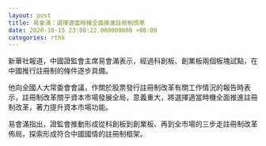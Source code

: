 ```yaml
---
layout: post
title: 易會滿：選擇適當時機全面推進註冊制改革
date: 2020-10-15 23:00:22.000000000 +08:00
categories: rthk
---
```


新華社報道，中國證監會主席易會滿表示，經過科創板、創業板兩個板塊試點，在中國推行註冊制的條件逐步具備。

他向全國人大常委會會議，作關於股票發行註冊制改革有關工作情況的報告時表示，註冊制改革關乎資本市場發展全局，意義重大，將選擇適當時機全面推進註冊制改革，著力提升資本市場功能。

易會滿指出，證監會推動形成從科創板到創業板、再到全市場的三步走註冊制改革佈局，探索形成符合中國國情的註冊制框架。
